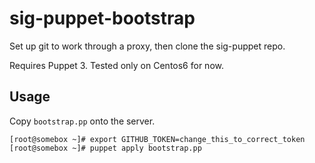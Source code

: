 # sig-puppet-bootstrap

Set up git to work through a proxy, then clone the sig-puppet repo.

Requires Puppet 3. Tested only on Centos6 for now.

## Usage

Copy `bootstrap.pp` onto the server.

```
[root@somebox ~]# export GITHUB_TOKEN=change_this_to_correct_token
[root@somebox ~]# puppet apply bootstrap.pp
```
